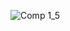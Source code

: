 
![Comp 1_5](https://github.com/user-attachments/assets/506bb3ca-f21e-4ef7-ab95-fd5280e4c21d)


<!--
**CookieCodeio/CookieCodeio** is a ✨ _special_ ✨ repository because its `README.md` (this file) appears on your GitHub profile.

Here are some ideas to get you started:
[![Typing SVG](https://readme-typing-svg.demolab.com?font=Inter&weight=800&pause=1000&color=FFFFFF&repeat=false&width=435&lines=Im+Vaagishwar+%F0%9F%91%8B)](https://git.io/typing-svg)
- 🔭 I’m currently working on ...
- 🌱 I’m currently learning ...
- 👯 I’m looking to collaborate on ...
- 🤔 I’m looking for help with ...
- 💬 Ask me about ...
- 📫 How to reach me: ...
- 😄 Pronouns: ...
- ⚡ Fun fact: ...
-->
